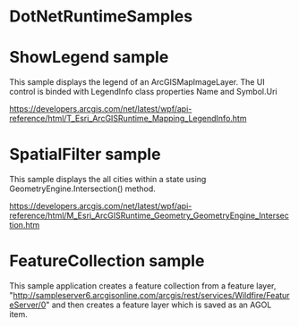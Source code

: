 # DotNetRuntimeSamples

ShowLegend sample
================
This sample displays the legend of an ArcGISMapImageLayer. The UI control is binded with LegendInfo class properties Name and Symbol.Uri

https://developers.arcgis.com/net/latest/wpf/api-reference/html/T_Esri_ArcGISRuntime_Mapping_LegendInfo.htm

SpatialFilter sample
===================
This sample displays the all cities within a state using GeometryEngine.Intersection() method.

https://developers.arcgis.com/net/latest/wpf/api-reference/html/M_Esri_ArcGISRuntime_Geometry_GeometryEngine_Intersection.htm

FeatureCollection sample
========================

This sample application creates  a feature collection from a feature layer, "http://sampleserver6.arcgisonline.com/arcgis/rest/services/Wildfire/FeatureServer/0"
and then creates a feature layer which is saved as an AGOL item.
